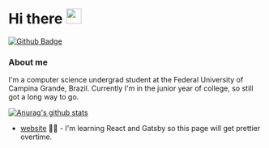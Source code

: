 # Hi there <img src="https://raw.githubusercontent.com/MartinHeinz/MartinHeinz/master/wave.gif" width="30px">


[![Github Badge](https://img.shields.io/badge/-Github-000?style=flat-square&logo=Github&logoColor=white&link=https://github.com/fagnerpsantos)](https://github.com/pedrosqra)

### About me
I'm a computer science undergrad student at the Federal University of Campina Grande, Brazil. Currently I'm in the junior year of college, so still got a long way to go.


[![Anurag's github stats](https://github-readme-stats.vercel.app/api?username=pedrosqra)](https://github.com/pedrosqra/github-readme-stats&show_icons=true)


- [website](https://pedrosqra.github.io) ✍🏼 - I'm learning React and Gatsby so this page will get prettier overtime.

